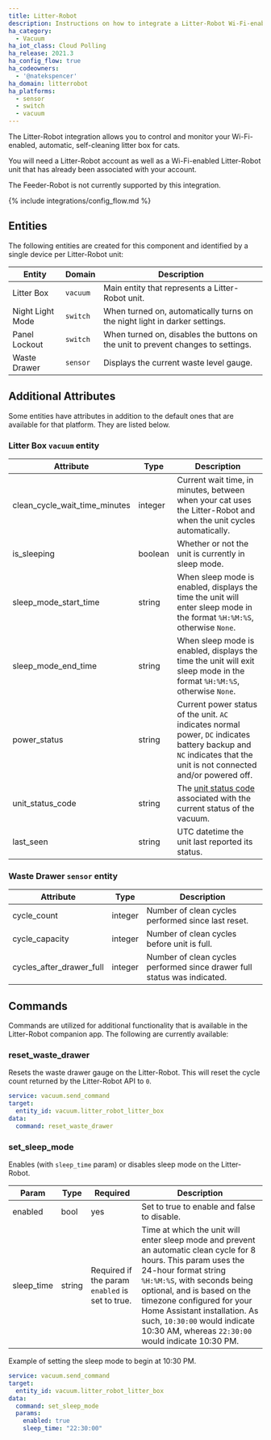 ```yaml
---
title: Litter-Robot
description: Instructions on how to integrate a Litter-Robot Wi-Fi-enabled, automatic, self-cleaning litter box to Home Assistant.
ha_category:
  - Vacuum
ha_iot_class: Cloud Polling
ha_release: 2021.3
ha_config_flow: true
ha_codeowners:
  - '@natekspencer'
ha_domain: litterrobot
ha_platforms:
  - sensor
  - switch
  - vacuum
---
```


The Litter-Robot integration allows you to control and monitor your Wi-Fi-enabled, automatic, self-cleaning litter box for cats.

You will need a Litter-Robot account as well as a Wi-Fi-enabled Litter-Robot unit that has already been associated with your account.

The Feeder-Robot is not currently supported by this integration.

{% include integrations/config_flow.md %}

## Entities

The following entities are created for this component and identified by a single device per Litter-Robot unit:

| Entity           | Domain   | Description                                                                      |
| ---------------- | -------- | -------------------------------------------------------------------------------- |
| Litter Box       | `vacuum` | Main entity that represents a Litter-Robot unit.                                 |
| Night Light Mode | `switch` | When turned on, automatically turns on the night light in darker settings.       |
| Panel Lockout    | `switch` | When turned on, disables the buttons on the unit to prevent changes to settings. |
| Waste Drawer     | `sensor` | Displays the current waste level gauge.                                          |

## Additional Attributes

Some entities have attributes in addition to the default ones that are available for that platform. They are listed below.

### Litter Box `vacuum` entity

| Attribute                     | Type    | Description                                                                                                                                                        |
| ----------------------------- | ------- | ------------------------------------------------------------------------------------------------------------------------------------------------------------------ |
| clean_cycle_wait_time_minutes | integer | Current wait time, in minutes, between when your cat uses the Litter-Robot and when the unit cycles automatically.                                                 |
| is_sleeping                   | boolean | Whether or not the unit is currently in sleep mode.                                                                                                                |
| sleep_mode_start_time         | string  | When sleep mode is enabled, displays the time the unit will enter sleep mode in the format `%H:%M:%S`, otherwise `None`.                                           |
| sleep_mode_end_time           | string  | When sleep mode is enabled, displays the time the unit will exit sleep mode in the format `%H:%M:%S`, otherwise `None`.                                            |
| power_status                  | string  | Current power status of the unit. `AC` indicates normal power, `DC` indicates battery backup and `NC` indicates that the unit is not connected and/or powered off. |
| unit_status_code              | string  | The [unit status code](https://github.com/natekspencer/pylitterbot/blob/main/pylitterbot/robot.py#L21) associated with the current status of the vacuum.           |
| last_seen                     | string  | UTC datetime the unit last reported its status.                                                                                                                    |

### Waste Drawer `sensor` entity

| Attribute                | Type    | Description                                                              |
| ------------------------ | ------- | ------------------------------------------------------------------------ |
| cycle_count              | integer | Number of clean cycles performed since last reset.                       |
| cycle_capacity           | integer | Number of clean cycles before unit is full.                              |
| cycles_after_drawer_full | integer | Number of clean cycles performed since drawer full status was indicated. |

## Commands

Commands are utilized for additional functionality that is available in the Litter-Robot companion app. The following are currently available:

### reset_waste_drawer

Resets the waste drawer gauge on the Litter-Robot. This will reset the cycle count returned by the Litter-Robot API to `0`.

```yaml
service: vacuum.send_command
target:
  entity_id: vacuum.litter_robot_litter_box
data:
  command: reset_waste_drawer
```

### set_sleep_mode

Enables (with `sleep_time` param) or disables sleep mode on the Litter-Robot.

| Param      | Type   | Required                                        | Description                                                                                                                                                                                                                                                                                                                                              |
| ---------- | ------ | ----------------------------------------------- | -------------------------------------------------------------------------------------------------------------------------------------------------------------------------------------------------------------------------------------------------------------------------------------------------------------------------------------------------------- |
| enabled    | bool   | yes                                             | Set to true to enable and false to disable.                                                                                                                                                                                                                                                                                                              |
| sleep_time | string | Required if the param `enabled` is set to true. | Time at which the unit will enter sleep mode and prevent an automatic clean cycle for 8 hours. This param uses the 24-hour format string `%H:%M:%S`, with seconds being optional, and is based on the timezone configured for your Home Assistant installation. As such, `10:30:00` would indicate 10:30 AM, whereas `22:30:00` would indicate 10:30 PM. |

Example of setting the sleep mode to begin at 10:30 PM.

```yaml
service: vacuum.send_command
target:
  entity_id: vacuum.litter_robot_litter_box
data:
  command: set_sleep_mode
  params:
    enabled: true
    sleep_time: "22:30:00"
```
